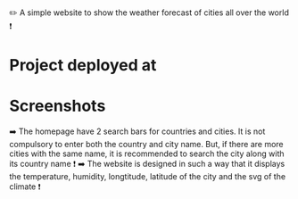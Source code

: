 
✏️ A simple website to show the weather forecast of cities all over the world ❗
 # Project deployed at
# Screenshots 

➡️ The homepage have 2 search bars for countries and cities. It is not compulsory to enter both the country and city name. But, if there are more cities with the same name, it is recommended to search the city along with its country name ❗
➡️ The website is designed in such a way that it displays the temperature, humidity, longtitude, latitude of the city and the svg of the climate ❗
